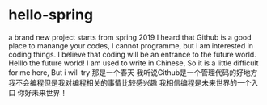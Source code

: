 # hello-spring
a brand new project starts from spring 2019
I heard that Github is a good place to manange your codes,
I cannot programme, 
but i am interested in coding things. 
I believe that coding will be an entrance to the future world. 
Helllo the  future world!
I am used to write in Chinese,
So it is a little difficult for me here, 
But i will try 
那是一个春天
我听说Github是一个管理代码的好地方
我不会编程但是我对编程相关的事情比较感兴趣
我相信编程是未来世界的一个入口
你好未来世界！
